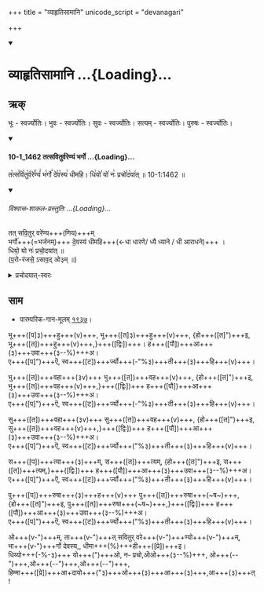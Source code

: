 +++
title = "व्याहृतिसामानि"
unicode_script = "devanagari"

+++
<div class="js_include" includetitle="true" newlevelforh1="1" unfilled url="/vedAH_sAma/paravastu-saama/devaH/AdityaH/vyAhRti-sAmAni/">
<details open><summary><h1>व्याहृतिसामानि ...{Loading}...</h1></summary>

## ऋक्
भूः - स्वर्ज्योतिः। भुवः - स्वर्ज्योतिः। सुवः - स्वर्ज्योतिः। सत्यम् - स्वर्ज्योतिः। पुरुषः - स्वर्ज्योतिः।

<div class="js_include" includetitle="false" newlevelforh1="3" unfilled="" url="/vedAH_sAma/kauthumam/saMhitA/vishvAsa-prastutiH/4_uttarArchikaH/6/3/10-1_1462_tatsaviturvareNyaM_bhargo.md">
<details open><summary><h4>10-1_1462 तत्सवितुर्वरेण्यं भर्गो ...{Loading}...</h4></summary>

त꣡त्स꣢वि꣣तु꣡र्वरे꣢꣯ण्यं꣣ भ꣡र्गो꣢ दे꣣व꣡स्य꣢ धीमहि। धि꣢यो꣣ यो꣡ नः꣢ प्रचो꣣द꣡या꣢त् ॥ 10-1:1462 ॥

<div class="js_include" newlevelforh1="2" title="विश्वास-शाकल-प्रस्तुतिः" unfilled="" url="/vedAH_Rk/shAkalam/saMhitA/vishvAsa-prastutiH/03/062/10_tatsaviturvareNyaM_bhargo.md">
<details open><summary><h6>विश्वास-शाकल-प्रस्तुतिः ...{Loading}...</h6></summary>

तत् सवि॒तुर् वरे॑ण्य+++(णिय)+++म्  
भर्गो॑+++(=भर्जनम्)+++ दे॒वस्य॑ धीमहि+++(←धा धारणे/ ध्यै ध्याने / धी आराधने)+++ ।  
धियो॒ यो नः॑ प्रचो॒दया॑त् ॥  
(प॒रो-र॑जसे॒ ऽसाव॒द् ओ३म् ॥)

<details><summary>प्रचोदयात्-स्वरः</summary>

प्र + चुद् + णिच् उदात्तः + शप् अनुदात्तः पित्त्वात् + [लेट् → आट् + तिप् अनुदात्तः पित्त्वात्]।  

प्रानुदात्तत्वं तिङन्तस्योदात्तवत्त्वात्। तच्च यत्कारसद्भावात्।
</details>
</details>
</div>
</details>
</div>


## साम

- पारम्परिक-गान-मूलम् [१९३७](https://archive.org/stream/sAmaveda-jaiminIya-paravastu-paramparA-docs/UDAKA%20SAANTHI%20SAAMAANI#page/n1/mode/1up&sa=D&ust=1542425956425000)।
<div caption="रामानुजार्यः 1974 " class="audioEmbed" src="https://archive
.org/download/jaiminIya-sAma-gAna-paravastu-tradition-rAmAnuja/vyAhRti-sAmAni.mp3"></div>
<div caption="गोपालार्यः 2015  " class="audioEmbed" src="https://archive
.org/download/jaiminIya-sAma-gAna-paravastu-tradition-gopAla-2015/vyAhRti-sAmAni.mp3"></div>
<div caption="गोपाल-विश्वासयोर् अनुवचनम् 2018 1x" class="audioEmbed" src="https://archive
.org/download/jaiminIya-sAma-gAna-paravastu-tradition-anuvachanam-gopAla-vishvAsa-2018/vyAhRti-sAmAni.mp3"></div>
<div caption="गोपाल-विश्वासयोर् अनुवचनम् 2018 1.5x" class="audioEmbed" src="https://archive
.org/download/jaiminIya-sAma-gAna-paravastu-tradition-anuvachanam-gopAla-vishvAsa-2018-150p-speed/vyAhRti-sAmAni.mp3"></div>
<div caption="गोपालपवनयोर् अनुवचनम् 2015 1x" class="audioEmbed" src="https://archive
.org/download/jaiminIya-sAma-gAna-paravastu-tradition-anuvachanam-gopAla-pavana-2015/vyAhRti-sAmAni.mp3"></div>
<div caption="गोपालपवनयोर् अनुवचनम् 2015 1.5x" class="audioEmbed" src="https://archive
.org/download/jaiminIya-sAma-gAna-paravastu-tradition-anuvachanam-gopAla-pavana-2015-150p-speed/vyAhRti-sAmAni.mp3"></div>

भू+++([प]३)+++हु+++(v)+++,  भू+++([त]३)+++हु+++(v)+++,  {हो+++([त]")+++इ, भू+++([त])+++हु+++(v)+++,}+++([द्विः])+++। ह+++([पौ])+++आ+++(३)+++उवा+++(३--%)+++अ।  
ए+++([प]")+++ऎ, स्व+++([ट])+++र्ज्यो+++(-"%३)+++ती+++(३)+++हि+++(v)+++।

भु+++([त])+++वहा+++(३v)+++ भु+++([त])+++वह+++(v)+++, {हो+++([त]")+++इ, भु+++([त])+++वह+++(v)+++,}+++([द्विः])+++ ह+++([पौ])+++आ+++(३)+++उवा+++(३--%)+++अ।  
ए+++([प]")+++ऎ, स्व+++([ट])+++र्ज्यो+++(-"%३)+++ती+++(३)+++हि+++(v)+++।

सु+++([त])+++वहा+++(३v)+++ सु+++([त])+++वह+++(v)+++, {हो+++([त]")+++इ, सु+++([त])+++वह+++(v)+++,}+++([द्विः])+++ ह+++([पौ])+++आ+++(३)+++उवा+++(३--%)+++अ।  
ए+++([प]")+++ऎ, स्व+++([ट])+++र्ज्यो+++("%३)+++ती+++(३)+++हि+++(v)+++।

स+++([प])+++त्या+++(३)+++म्, स+++([त])+++त्यम्,  {हो+++([त]")+++इ, स+++([त])+++त्यम्,}+++([द्विः])+++ ह+++([पौ])+++आ+++(३)+++उवा+++(३--%)+++अ।  
ए+++([प]")+++ऎ, स्व+++([ट])+++र्ज्यो+++("%३)+++ती+++(३)+++हि+++(v)+++।

पु+++([प])+++रुषा+++(३)+++ह+++(v)+++ पु+++([त])+++रुषा+++(~ष~)+++, {हो+++([त]")+++इ, पु+++([त])+++रुषा+++(~ष~)+++,}+++([द्विः])+++ ह+++([पौ])+++आ+++(३)+++उवा+++(३--%)+++अ।  
ए+++([प]")+++ऎ, स्व+++([ट])+++र्ज्यो+++("%३)+++ती+++(३)+++हि+++(v)+++।

ओ+++(v-")+++म्, ता+++(v-")+++त् सवितुर् वरे+++(v-")+++ण्यो+++(v-")+++म्,  
भा+++(v-")+++र्गो देवस्य,, धीमा+++(%)+++ही+++([प्रे])+++इ।  
धिय्यो+++(-%-३)+++ यो+++(")+++ओ, नᳶ प्रचो,ऒओ+++(३--%)+++, ओ+++(--")+++,ओ+++(--")+++,ओ+++(--")+++,  
हिम्मा+++([प्रे])+++आ+दायो+++("३)+++ओ+++(३)+++आ+++(३)+++,आ+++(३)+++त् !
</details>
</div>